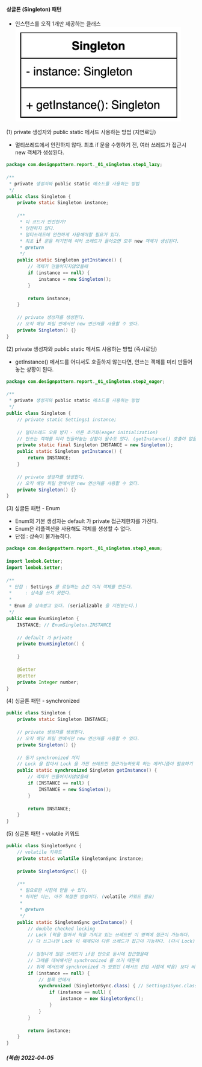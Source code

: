 #### 싱글톤 (Singleton) 패턴
- 인스턴스를 오직 1개만 제공하는 클래스   
![IMAGES](../report/images/singleton01.png)     

(1) private 생성자와 public static 메서드 사용하는 방법 (지연로딩)
- 멀티쓰레드에서 안전하지 않다. 최초 if 문을 수행하기 전, 여러 쓰레드가 접근시 new 객체가 생성된다.
```java
package com.designpattern.report._01_singleton.step1_lazy;

/**
 * private 생성자와 public static 메소드를 사용하는 방법
 */
public class Singleton {
    private static Singleton instance;

    /**
     * 이 코드가 안전한가?
     * 안전하지 않다.
     * 멀티쓰레드에 안전하게 사용해야할 필요가 있다.
     * 최초 if 문을 타기전에 여러 쓰레드가 들어오면 모두 new 객체가 생성된다.
     * @return
     */
    public static Singleton getInstance() {
        // 객체가 만들어지지않았을때
        if (instance == null) {
            instance = new Singleton();
        }

        return instance;
    }

    // private 생성자를 생성한다.
    // 오직 해당 파일 안에서만 new 연산자를 사용할 수 있다.
    private Singleton() {}
}

```    

(2) private 생성자와 public static 메서드 사용하는 방법 (즉시로딩)
- getInstance() 메서드를 어디서도 호출하지 않는다면, 안쓰는 객체를 미리 만들어놓는 상황이 된다.
```java
package com.designpattern.report._01_singleton.step2_eager;

/**
 * private 생성자와 public static 메소드를 사용하는 방법
 */
public class Singleton {
    // private static Settings1 instance;

    // 멀티쓰레드 오류 방지 - 이른 초기화(eager initialization)
    // 안쓰는 객체를 미리 만들어놓는 상황이 될수도 있다. (getInstance() 호출이 없을때)
    private static final Singleton INSTANCE = new Singleton();
    public static Singleton getInstance() {
        return INSTANCE;
    }

    // private 생성자를 생성한다.
    // 오직 해당 파일 안에서만 new 연산자를 사용할 수 있다.
    private Singleton() {}
}

```   

(3) 싱글톤 패턴 - Enum
- Enum의 기본 생성자는 default 가 private 접근제한자를 가진다.
- Enum은 리플렉션을 사용해도 객체를 생성할 수 없다.
- 단점 : 상속이 불가능하다.

```java
package com.designpattern.report._01_singleton.step3_enum;

import lombok.Getter;
import lombok.Setter;

/**
 * 단점 : Settings 를 로딩하는 순간 이미 객체를 만든다.
 *     : 상속을 쓰지 못한다.
 *
 * Enum 을 상속받고 있다. (serializable 을 지원받는다.)
 */
public enum EnumSingleton {
    INSTANCE; // EnumSingleton.INSTANCE

    // default 가 private
    private EnumSingleton() {

    }

    @Getter
    @Setter
    private Integer number;
}
```

(4) 싱글톤 패턴 - synchronized
```java
public class Singleton {
    private static Singleton INSTANCE;

    // private 생성자를 생성한다.
    // 오직 해당 파일 안에서만 new 연산자를 사용할 수 있다.
    private Singleton() {}

    // 동기 synchronized 처리
    // Lock 을 잡아서 Lock 을 가진 쓰레드만 접근가능하도록 하는 메커니즘이 필요하기 때문에 성능 이슈가 생길 수도 있다.
    public static synchronized Singleton getInstance() {
        // 객체가 만들어지지않았을때
        if (INSTANCE == null) {
            INSTANCE = new Singleton();
        }

        return INSTANCE;
    }
}
```


(5) 싱글톤 패턴 - volatile 키워드 
```java
public class SingletonSync {
    // volatile 키워드
    private static volatile SingletonSync instance;

    private SingletonSync() {}

    /**
     * 필요로한 시점에 만들 수 있다.
     * 하지만 이는, 아주 복잡한 방법이다. (volatile 키워드 필요)
     *
     * @return
     */
    public static SingletonSync getInstance() {
        // double checked locking
        // Lock (락을 잡아서 락을 가지고 있는 쓰레드만 이 영역에 접근이 가능하다.
        // 다 쓰고나면 Lock 이 해제되어 다른 쓰레드가 접근이 가능하다. (다시 Lock)

        // 엄청나게 많은 쓰레드가 if문 안으로 동시에 접근했을때
        // 그때를 대비해서만 synchronized 를 쓰기 때문에
        // 위에 메서드에 synchronized 가 있었던 (메서드 진입 시점에 막음) 보다 비용이 적음
        if (instance == null) {
            // 블록 안에서
            synchronized (SingletonSync.class) { // Settings1Sync.class 의 Lock 체크
                if (instance == null) {
                    instance = new SingletonSync();
                }
            }
        }

        return instance;
    }
}
```

##### (복습) 2022-04-05
